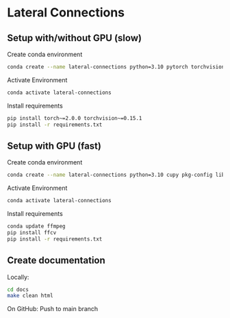 # Lateral Connections

## Setup with/without GPU (slow)
Create conda environment

```bash
conda create --name lateral-connections python=3.10 pytorch torchvision -c pytorch
```

Activate Environment

```bash
conda activate lateral-connections
```

Install requirements

```bash
pip install torch~=2.0.0 torchvision~=0.15.1
pip install -r requirements.txt
```

## Setup with GPU (fast)
Create conda environment

```bash
conda create --name lateral-connections python=3.10 cupy pkg-config libjpeg-turbo opencv pytorch torchvision cudatoolkit=11.6 numba -c conda-forge -c pytorch                    
```

Activate Environment

```bash
conda activate lateral-connections
```

Install requirements

```bash
conda update ffmpeg
pip install ffcv
pip install -r requirements.txt
```

## Create documentation

Locally:
```bash
cd docs
make clean html
```

On GitHub: Push to main branch
